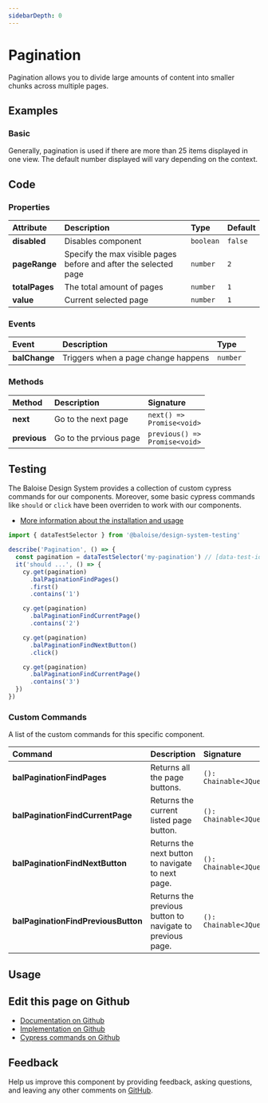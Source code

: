 ```yaml
---
sidebarDepth: 0
---
```


# Pagination


<!-- START: human documentation top -->

Pagination allows you to divide large amounts of content into smaller chunks across multiple pages.

<!-- END: human documentation top -->

<ClientOnly><docs-component-tabs></docs-component-tabs></ClientOnly>


## Examples

### Basic

Generally, pagination is used if there are more than 25 items displayed in one view.  The default number displayed will vary depending on the context.

<ClientOnly><docs-demo-bal-pagination-79></docs-demo-bal-pagination-79></ClientOnly>



## Code



### Properties


| Attribute      | Description                                                      | Type                 | Default            |
| :------------- | :--------------------------------------------------------------- | :------------------- | :----------------- |
| **disabled**   | Disables component                                               | <code>boolean</code> | <code>false</code> |
| **pageRange**  | Specify the max visible pages before and after the selected page | <code>number</code>  | <code>2</code>     |
| **totalPages** | The total amount of pages                                        | <code>number</code>  | <code>1</code>     |
| **value**      | Current selected page                                            | <code>number</code>  | <code>1</code>     |

### Events


| Event         | Description                         | Type                |
| :------------ | :---------------------------------- | :------------------ |
| **balChange** | Triggers when a page change happens | <code>number</code> |

### Methods


| Method       | Description            | Signature                                            |
| :----------- | :--------------------- | :--------------------------------------------------- |
| **next**     | Go to the next page    | <code>next() =&#62; Promise&#60;void&#62;</code>     |
| **previous** | Go to the prvious page | <code>previous() =&#62; Promise&#60;void&#62;</code> |

## Testing

The Baloise Design System provides a collection of custom cypress commands for our components. Moreover, some basic cypress commands like `should` or `click` have been overriden to work with our components.

- [More information about the installation and usage](/components/tooling/testing.html)

<!-- START: human documentation testing -->

```typescript
import { dataTestSelector } from '@baloise/design-system-testing'

describe('Pagination', () => {
  const pagination = dataTestSelector('my-pagination') // [data-test-id="my-pagination"]
  it('should ...', () => {
    cy.get(pagination)
      .balPaginationFindPages()
      .first()
      .contains('1')

    cy.get(pagination)
      .balPaginationFindCurrentPage()
      .contains('2')

    cy.get(pagination)
      .balPaginationFindNextButton()
      .click()

    cy.get(pagination)
      .balPaginationFindCurrentPage()
      .contains('3')
  })
})
```

<!-- END: human documentation testing -->

### Custom Commands

A list of the custom commands for this specific component.

| Command                             | Description                                               | Signature                                  |
| :---------------------------------- | :-------------------------------------------------------- | :----------------------------------------- |
| **balPaginationFindPages**          | Returns all the page buttons.                             | <code>(): Chainable&#60;JQuery&#62;</code> |
| **balPaginationFindCurrentPage**    | Returns the current listed page button.                   | <code>(): Chainable&#60;JQuery&#62;</code> |
| **balPaginationFindNextButton**     | Returns the next button to navigate to next page.         | <code>(): Chainable&#60;JQuery&#62;</code> |
| **balPaginationFindPreviousButton** | Returns the previous button to navigate to previous page. | <code>(): Chainable&#60;JQuery&#62;</code> |

## Usage

<!-- START: human documentation usage -->

<!-- END: human documentation usage -->



## Edit this page on Github

* [Documentation on Github](https://github.com/baloise/design-system/blob/master/docs/src/components/components/bal-pagination.md)
* [Implementation on Github](https://github.com/baloise/design-system/blob/master/packages/components/src/components/bal-pagination)
* [Cypress commands on Github](https://github.com/baloise/design-system/blob/master/packages/testing/src/commands)

## Feedback

Help us improve this component by providing feedback, asking questions, and leaving any other comments on [GitHub](https://github.com/baloise/design-system/issues/new).

